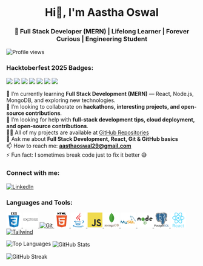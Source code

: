 <h1 align="center">Hi👋, I'm Aastha Oswal</h1>
<h3 align="center">🚀 Full Stack Developer (MERN) | Lifelong Learner | Forever Curious | Engineering Student</h3>


<p align="left">
  <img src="https://komarev.com/ghpvc/?username=aasthaoswal&label=Profile%20views&color=0e75b6&style=flat" alt="Profile views" />
</p>


<h3 align="left">Hacktoberfest 2025 Badges:</h3>
<p align="left">
  <img src="https://assets.holopin.io/hf2025levels/lvl0-human.webp" height="60" />
  <img src="https://assets.holopin.io/hf2025levels/lvl1-human.webp" height="60" />
  <img src="https://assets.holopin.io/hf2025levels/lvl2-human.webp" height="60" />
  <img src="https://assets.holopin.io/hf2025levels/lvl3-human.webp" height="60" />
  <img src="https://assets.holopin.io/hf2025levels/lvl4-human.webp" height="60" />
  <img src="https://assets.holopin.io/eyJidWNrZXQiOiJob2xvcGluLWFzc2V0cyIsImtleSI6ImFzc2V0cy9jbWY2NmlrajQwMDAwaWUwNG8xaGRsZGF1IiwiZWRpdHMiOnsicm90YXRlIjpudWxsfX0=" height="60" />
  <img src="https://assets.holopin.io/hf2025levels/lvl5-human.webp" height="60" />
</p>



🌱 I’m currently learning **Full Stack Development (MERN)** — React, Node.js, MongoDB, and exploring new technologies.  
👯 I’m looking to collaborate on **hackathons, interesting projects, and open-source contributions**.  
🤝 I’m looking for help with **full-stack development tips, cloud deployment, and open-source contributions**.  
👨‍💻 All of my projects are available at [GitHub Repositories](https://github.com/AasthaOswal?tab=repositories)  
💬 Ask me about **Full Stack Development, React, Git & GitHub basics**  
📫 How to reach me: **aasthaoswal29@gmail.com**  
⚡ Fun fact: I sometimes break code just to fix it better 😅



<h3 align="left">Connect with me:</h3>
<p align="left">
  <a href="https://linkedin.com/in/aastha-oswal-94a179344" target="_blank">
    <img align="center" src="https://raw.githubusercontent.com/rahuldkjain/github-profile-readme-generator/master/src/images/icons/Social/linked-in-alt.svg" alt="LinkedIn" height="30" width="40" />
  </a>
</p>

<h3 align="left">Languages and Tools:</h3>
<p align="left">
  <a href="https://www.w3schools.com/css/" target="_blank"> <img src="https://raw.githubusercontent.com/devicons/devicon/master/icons/css3/css3-original-wordmark.svg" alt="CSS3" width="40" height="40"/> </a>
  <a href="https://expressjs.com" target="_blank"> <img src="https://raw.githubusercontent.com/devicons/devicon/master/icons/express/express-original-wordmark.svg" alt="Express" width="40" height="40"/> </a>
  <a href="https://git-scm.com/" target="_blank"> <img src="https://www.vectorlogo.zone/logos/git-scm/git-scm-icon.svg" alt="Git" width="40" height="40"/> </a>
  <a href="https://www.w3.org/html/" target="_blank"> <img src="https://raw.githubusercontent.com/devicons/devicon/master/icons/html5/html5-original-wordmark.svg" alt="HTML5" width="40" height="40"/> </a>
  <a href="https://www.java.com" target="_blank"> <img src="https://raw.githubusercontent.com/devicons/devicon/master/icons/java/java-original.svg" alt="Java" width="40" height="40"/> </a>
  <a href="https://developer.mozilla.org/en-US/docs/Web/JavaScript" target="_blank"> <img src="https://raw.githubusercontent.com/devicons/devicon/master/icons/javascript/javascript-original.svg" alt="JavaScript" width="40" height="40"/> </a>
  <a href="https://www.mongodb.com/" target="_blank"> <img src="https://raw.githubusercontent.com/devicons/devicon/master/icons/mongodb/mongodb-original-wordmark.svg" alt="MongoDB" width="40" height="40"/> </a>
  <a href="https://www.mysql.com/" target="_blank"> <img src="https://raw.githubusercontent.com/devicons/devicon/master/icons/mysql/mysql-original-wordmark.svg" alt="MySQL" width="40" height="40"/> </a>
  <a href="https://nodejs.org" target="_blank"> <img src="https://raw.githubusercontent.com/devicons/devicon/master/icons/nodejs/nodejs-original-wordmark.svg" alt="Node.js" width="40" height="40"/> </a>
  <a href="https://www.postgresql.org" target="_blank"> <img src="https://raw.githubusercontent.com/devicons/devicon/master/icons/postgresql/postgresql-original-wordmark.svg" alt="PostgreSQL" width="40" height="40"/> </a>
  <a href="https://reactjs.org/" target="_blank"> <img src="https://raw.githubusercontent.com/devicons/devicon/master/icons/react/react-original-wordmark.svg" alt="React" width="40" height="40"/> </a>
  <a href="https://tailwindcss.com/" target="_blank"> <img src="https://www.vectorlogo.zone/logos/tailwindcss/tailwindcss-icon.svg" alt="Tailwind" width="40" height="40"/> </a>
</p>

<p>
  <img align="left" src="https://github-readme-stats.vercel.app/api/top-langs?username=aasthaoswal&show_icons=true&locale=en&layout=compact" alt="Top Languages" />
</p>

<p>&nbsp;<img align="center" src="https://github-readme-stats.vercel.app/api?username=aasthaoswal&show_icons=true&locale=en" alt="GitHub Stats" /></p>

<p>
  <img align="center" src="https://github-readme-streak-stats.herokuapp.com/?user=aasthaoswal&" alt="GitHub Streak" />
</p>




